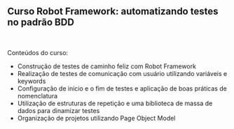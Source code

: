## Curso Robot Framework: automatizando testes no padrão BDD
<br/>

Conteúdos do curso: <br/>
- Construção de testes de caminho feliz com Robot Framework <br/>
- Realização de testes de comunicação com usuário utilizando variáveis e keywords <br/>
- Configuração de inicio e o fim de testes e aplicação de boas práticas de nomenclatura <br/>
- Utilização de estruturas de repetição e uma biblioteca de massa de dados para dinamizar testes <br/>
- Organização de projetos utilizando Page Object Model 
